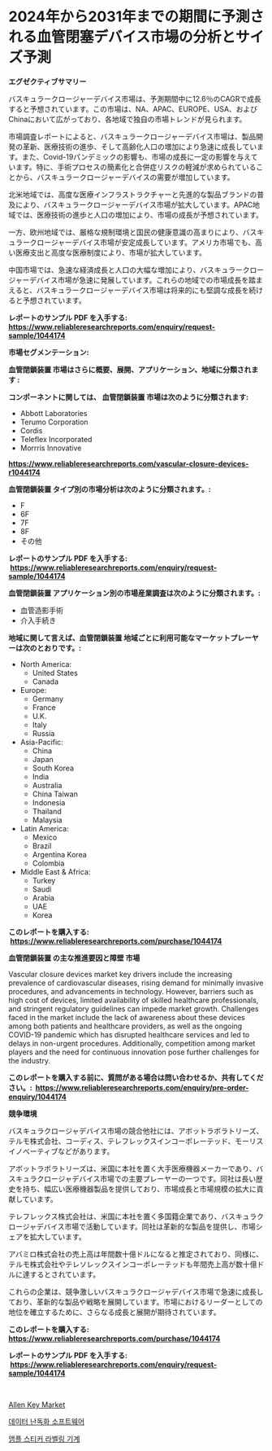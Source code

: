 <p><h1>2024年から2031年までの期間に予測される血管閉塞デバイス市場の分析とサイズ予測</h1></p><p><strong>エグゼクティブサマリー</strong></p>
<p><p>バスキュラークロージャーデバイス市場は、予測期間中に12.6％のCAGRで成長すると予想されています。この市場は、NA、APAC、EUROPE、USA、およびChinaにおいて広がっており、各地域で独自の市場トレンドが見られます。</p><p>市場調査レポートによると、バスキュラークロージャーデバイス市場は、製品開発の革新、医療技術の進歩、そして高齢化人口の増加により急速に成長しています。また、Covid-19パンデミックの影響も、市場の成長に一定の影響を与えています。特に、手術プロセスの簡素化と合併症リスクの軽減が求められていることから、バスキュラークロージャーデバイスの需要が増加しています。</p><p>北米地域では、高度な医療インフラストラクチャーと先進的な製品ブランドの普及により、バスキュラークロージャーデバイス市場が拡大しています。APAC地域では、医療技術の進歩と人口の増加により、市場の成長が予想されています。</p><p>一方、欧州地域では、厳格な規制環境と国民の健康意識の高まりにより、バスキュラークロージャーデバイス市場が安定成長しています。アメリカ市場でも、高い医療支出と高度な医療制度により、市場が拡大しています。</p><p>中国市場では、急速な経済成長と人口の大幅な増加により、バスキュラークロージャーデバイス市場が急速に発展しています。これらの地域での市場成長を踏まえると、バスキュラークロージャーデバイス市場は将来的にも堅調な成長を続けると予想されています。</p></p>
<p><strong>レポートのサンプル PDF を入手する: <a href="https://www.reliableresearchreports.com/enquiry/request-sample/1044174">https://www.reliableresearchreports.com/enquiry/request-sample/1044174</a></strong></p>
<p><strong>市場セグメンテーション:</strong></p>
<p><strong> 血管閉鎖装置 市場はさらに概要、展開、アプリケーション、地域に分類されます :</strong></p>
<p><strong>コンポーネントに関しては、 血管閉鎖装置 市場は次のように分類されます: &nbsp;</strong></p>
<p><ul><li>Abbott Laboratories</li><li>Terumo Corporation</li><li>Cordis</li><li>Teleflex Incorporated</li><li>Morrris Innovative</li></ul></p>
<p><strong><a href="https://www.reliableresearchreports.com/vascular-closure-devices-r1044174">https://www.reliableresearchreports.com/vascular-closure-devices-r1044174</a></strong></p>
<p><strong> 血管閉鎖装置 タイプ別の市場分析は次のように分類されます。:</strong></p>
<p><ul><li>F</li><li>6F</li><li>7F</li><li>8F</li><li>その他</li></ul></p>
<p><strong>レポートのサンプル PDF を入手する: &nbsp;<a href="https://www.reliableresearchreports.com/enquiry/request-sample/1044174">https://www.reliableresearchreports.com/enquiry/request-sample/1044174</a></strong></p>
<p><strong> 血管閉鎖装置 アプリケーション別の市場産業調査は次のように分類されます。:</strong></p>
<p><ul><li>血管造影手術</li><li>介入手続き</li></ul></p>
<p><strong>地域に関して言えば、血管閉鎖装置 地域ごとに利用可能なマーケットプレーヤーは次のとおりです。:</strong></p>
<p><ul>
    <li>
        North America:
        <ul>
            <li>United States</li>
            <li>Canada</li>
        </ul>
    </li>
    <li>
        Europe:
        <ul>
            <li>Germany</li>
            <li>France</li>
            <li>U.K.</li>
            <li>Italy</li>
            <li>Russia</li>
        </ul>
    </li>
    <li>
        Asia-Pacific:
        <ul>
            <li>China</li>
            <li>Japan</li>
            <li>South Korea</li>
            <li>India</li>
            <li>Australia</li>
            <li>China Taiwan</li>
            <li>Indonesia</li>
            <li>Thailand</li>
            <li>Malaysia</li>
        </ul>
    </li>
    <li>
        Latin America:
        <ul>
            <li>Mexico</li>
            <li>Brazil</li>
            <li>Argentina Korea</li>
            <li>Colombia</li>
        </ul>
    </li>
    <li>
        Middle East & Africa:
        <ul>
            <li>Turkey</li>
            <li>Saudi</li>
            <li>Arabia</li>
            <li>UAE</li>
            <li>Korea</li>
        </ul>
    </li>
    </ul></p>
<p><strong>このレポートを購入する: &nbsp;<a href="https://www.reliableresearchreports.com/purchase/1044174">https://www.reliableresearchreports.com/purchase/1044174</a></strong></p>
<p><strong>血管閉鎖装置 の主な推進要因と障壁 市場</strong></p>
<p><p>Vascular closure devices market key drivers include the increasing prevalence of cardiovascular diseases, rising demand for minimally invasive procedures, and advancements in technology. However, barriers such as high cost of devices, limited availability of skilled healthcare professionals, and stringent regulatory guidelines can impede market growth. Challenges faced in the market include the lack of awareness about these devices among both patients and healthcare providers, as well as the ongoing COVID-19 pandemic which has disrupted healthcare services and led to delays in non-urgent procedures. Additionally, competition among market players and the need for continuous innovation pose further challenges for the industry.</p></p>
<p><strong>このレポートを購入する前に、質問がある場合は問い合わせるか、共有してください。:&nbsp; <a href="https://www.reliableresearchreports.com/enquiry/pre-order-enquiry/1044174">https://www.reliableresearchreports.com/enquiry/pre-order-enquiry/1044174</a></strong></p>
<p><strong>競争環境</strong></p>
<p><p>バスキュラクロージャデバイス市場の競合他社には、アボットラボラトリーズ、テルモ株式会社、コーディス、テレフレックスインコーポレーテッド、モーリスイノベーティブなどがあります。</p><p>アボットラボラトリーズは、米国に本社を置く大手医療機器メーカーであり、バスキュラクロージャデバイス市場での主要プレーヤーの一つです。同社は長い歴史を持ち、幅広い医療機器製品を提供しており、市場成長と市場規模の拡大に貢献しています。</p><p>テレフレックス株式会社は、米国に本社を置く多国籍企業であり、バスキュラクロージャデバイス市場で活動しています。同社は革新的な製品を提供し、市場シェアを拡大しています。</p><p>アバミロ株式会社の売上高は年間数十億ドルになると推定されており、同様に、テルモ株式会社やテレソレックスインコーポレーテッドも年間売上高が数十億ドルに達するとされています。</p><p>これらの企業は、競争激しいバスキュラクロージャデバイス市場で急速に成長しており、革新的な製品や戦略を展開しています。市場におけるリーダーとしての地位を確立するために、さらなる成長と展開が期待されています。</p></p>
<p><strong>このレポートを購入する: &nbsp; <a href="https://www.reliableresearchreports.com/purchase/1044174">https://www.reliableresearchreports.com/purchase/1044174</a></strong></p>
<p><strong>レポートのサンプル PDF を入手する: &nbsp;<a href="https://www.reliableresearchreports.com/enquiry/request-sample/1044174">https://www.reliableresearchreports.com/enquiry/request-sample/1044174</a></strong><strong></strong></p>
<p>&nbsp;</p>
<p><p><a href="https://github.com/YashRP12/Market-Research-Report-List-4/blob/main/allen-key-market.md">Allen Key Market</a></p><p><a href="https://medium.com/@prestoniegand56562023/%EB%8D%B0%EC%9D%B4%ED%84%B0-%EB%82%9C%ED%95%B4%ED%99%94-%EC%86%8C%ED%94%84%ED%8A%B8%EC%9B%A8%EC%96%B4-%EC%8B%9C%EC%9E%A5-%EC%8B%9C%EC%9E%A5-cagr-%EC%8B%9C%EC%9E%A5-%EB%8F%99%ED%96%A5-%EB%B0%8F-%EC%84%B1%EC%9E%A5-%EC%A0%84%EB%9E%B5%EC%97%90-%EB%8C%80%ED%95%9C-%ED%86%B5%EC%B0%B0%EB%A0%A5-71ec4702da94">데이터 난독화 소프트웨어</a></p><p><a href="https://medium.com/@bruiser75687/%EC%95%B0%ED%92%80-%EC%8A%A4%ED%8B%B0%EC%BB%A4-%EB%9D%BC%EB%B2%A8%EB%A7%81-%EA%B8%B0%EA%B3%84-%EC%8B%9C%EC%9E%A5-%EC%9D%B8%EC%82%AC%EC%9D%B4%ED%8A%B8-%EC%8B%9C%EC%9E%A5-%EB%8F%99%ED%96%A5-%EC%84%B1%EC%9E%A5-2024%EB%85%84%EB%B6%80%ED%84%B0-2031%EB%85%84%EA%B9%8C%EC%A7%80-%EC%98%88%EC%B8%A1%EB%90%9C-%EA%B2%83-98ab74037ae9">앰플 스티커 라벨링 기계</a></p></p>